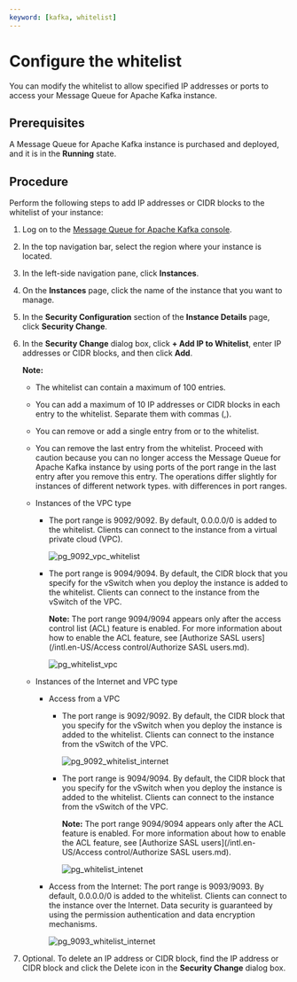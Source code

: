 ```yaml
---
keyword: [kafka, whitelist]
---
```


# Configure the whitelist

You can modify the whitelist to allow specified IP addresses or ports to access your Message Queue for Apache Kafka instance.

## Prerequisites

A Message Queue for Apache Kafka instance is purchased and deployed, and it is in the **Running** state.

## Procedure

Perform the following steps to add IP addresses or CIDR blocks to the whitelist of your instance:

1.  Log on to the [Message Queue for Apache Kafka console](https://kafka.console.aliyun.com/?spm=a2c4g.11186623.2.22.6bf72638IfKzDm).

2.  In the top navigation bar, select the region where your instance is located.

3.  In the left-side navigation pane, click **Instances**.

4.  On the **Instances** page, click the name of the instance that you want to manage.

5.  In the **Security Configuration** section of the **Instance Details** page, click **Security Change**.

6.  In the **Security Change** dialog box, click **+ Add IP to Whitelist**, enter IP addresses or CIDR blocks, and then click **Add**.

    **Note:**

    -   The whitelist can contain a maximum of 100 entries.
    -   You can add a maximum of 10 IP addresses or CIDR blocks in each entry to the whitelist. Separate them with commas \(,\).
    -   You can remove or add a single entry from or to the whitelist.
    -   You can remove the last entry from the whitelist. Proceed with caution because you can no longer access the Message Queue for Apache Kafka instance by using ports of the port range in the last entry after you remove this entry.
    The operations differ slightly for instances of different network types. with differences in port ranges.

    -   Instances of the VPC type
        -   The port range is 9092/9092. By default, 0.0.0.0/0 is added to the whitelist. Clients can connect to the instance from a virtual private cloud \(VPC\).

            ![pg_9092_vpc_whitelist ](https://static-aliyun-doc.oss-accelerate.aliyuncs.com/assets/img/en-US/0940549951/p99676.png)

        -   The port range is 9094/9094. By default, the CIDR block that you specify for the vSwitch when you deploy the instance is added to the whitelist. Clients can connect to the instance from the vSwitch of the VPC.

            **Note:** The port range 9094/9094 appears only after the access control list \(ACL\) feature is enabled. For more information about how to enable the ACL feature, see [Authorize SASL users](/intl.en-US/Access control/Authorize SASL users.md).

            ![pg_whitelist_vpc](https://static-aliyun-doc.oss-accelerate.aliyuncs.com/assets/img/en-US/1940549951/p99675.png)

    -   Instances of the Internet and VPC type
        -   Access from a VPC
            -   The port range is 9092/9092. By default, the CIDR block that you specify for the vSwitch when you deploy the instance is added to the whitelist. Clients can connect to the instance from the vSwitch of the VPC.

                ![pg_9092_whitelist_internet](https://static-aliyun-doc.oss-accelerate.aliyuncs.com/assets/img/en-US/1940549951/p99677.png)

            -   The port range is 9094/9094. By default, the CIDR block that you specify for the vSwitch when you deploy the instance is added to the whitelist. Clients can connect to the instance from the vSwitch of the VPC.

                **Note:** The port range 9094/9094 appears only after the ACL feature is enabled. For more information about how to enable the ACL feature, see [Authorize SASL users](/intl.en-US/Access control/Authorize SASL users.md).

                ![pg_whitelist_intenet](https://static-aliyun-doc.oss-accelerate.aliyuncs.com/assets/img/en-US/1940549951/p99674.png)

        -   Access from the Internet: The port range is 9093/9093. By default, 0.0.0.0/0 is added to the whitelist. Clients can connect to the instance over the Internet. Data security is guaranteed by using the permission authentication and data encryption mechanisms.

            ![pg_9093_whitelist_internet](https://static-aliyun-doc.oss-accelerate.aliyuncs.com/assets/img/en-US/1940549951/p99678.png)

7.  Optional. To delete an IP address or CIDR block, find the IP address or CIDR block and click the Delete icon in the **Security Change** dialog box.


